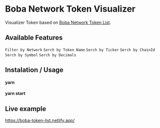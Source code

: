 # Boba Network Token Visualizer

Visualizer Token based on [Boba Network Token List](https://github.com/bobanetwork/token-list).

## Available Features

`Filter by Network`
`Serch by Token Name`
`Serch by Ticker`
`Serch by ChainId`
`Serch by Symbol`
`Serch by Decimals`


## Instalation / Usage

#### yarn
#### yarn start


## Live example 
https://boba-token-list.netlify.app/
